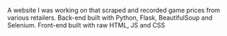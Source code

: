 A website I was working on that scraped and recorded game prices from various retailers. Back-end built with Python, Flask, BeautifulSoup and Selenium. Front-end built with raw HTML, JS and CSS
